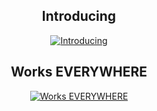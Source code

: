 <!-- markdownlint-disable MD004 MD033 -->
<div align="center">

## Introducing
[![Introducing](https://res.cloudinary.com/marcomontalbano/image/upload/v1687882951/video_to_markdown/images/youtube--mHjDeI797jc-c05b58ac6eb4c4700831b2b3070cd403.jpg)](https://www.youtube.com/watch?v=mHjDeI797jc "Introducing")

## Works EVERYWHERE 
[![Works EVERYWHERE](https://res.cloudinary.com/marcomontalbano/image/upload/v1687883029/video_to_markdown/images/youtube--tZPg3SyOPy0-c05b58ac6eb4c4700831b2b3070cd403.jpg)](https://www.youtube.com/watch?v=tZPg3SyOPy0 "Works EVERYWHERE")
</div>